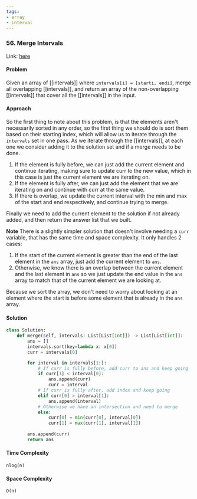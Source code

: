 ```yaml
---
tags:
- array
- interval
---
```


### 56. Merge Intervals

Link: [here](https://leetcode.com/problems/merge-intervals/description/)

#### Problem
Given an array of [[intervals]] where `intervals[i] = [starti, endi]`, merge all overlapping [[intervals]], and return an array of the non-overlapping [[intervals]] that cover all the [[intervals]] in the input.

#### Approach
So the first thing to note about this problem, is that the elements aren't necessarily sorted in any order, so the first thing we should do is sort them based on their starting index, which will allow us to iterate through the `intervals` set in one pass.
As we iterate through the [[intervals]], at each one we consider adding it to the solution set and if a merge needs to be done.
1. If the element is fully before, we can just add the current element and continue iterating, making sure to update curr to the new value, which in this case is just the current element we are iterating on.
2. If the element is fully after, we can just add the element that we are iterating on and continue with curr at the same value.
3. If there is overlap, we update the current interval with the min and max of the start and end respectively, and continue trying to merge.
   
Finally we need to add the current element to the solution if not already added, and then return the answer list that we built.

**Note**
There is a slightly simpler solution that doesn't involve needing a `curr` variable, that has the same time and space complexity. It only handles 2 cases:
1. If the start of the current element is greater than the end of the last element in the `ans` array, just add the current element to `ans`.
2. Otherwise, we know there is an overlap between the current element and the last element in `ans` so we just update the end value in the `ans` array to match that of the current element we are looking at. 
   
Because we sort the array, we don't need to worry about looking at an element where the start is before some element that is already in the `ans` array.

#### Solution
```python 
class Solution:
    def merge(self, intervals: List[List[int]]) -> List[List[int]]:
        ans = []
        intervals.sort(key=lambda x: x[0])
        curr = intervals[0]

        for interval in intervals[1:]:
            # If curr is fully before, add curr to ans and keep going
            if curr[1] < interval[0]:
                ans.append(curr) 
                curr = interval
            # If curr is fully after, add index and keep going
            elif curr[0] > interval[1]:
                ans.append(interval)
            # Otherwise we have an intersection and need to merge
            else:
                curr[0] = min(curr[0], interval[0])
                curr[1] = max(curr[1], interval[1])
        
        ans.append(curr)
        return ans
```

#### Time Complexity
`nlog(n)`

#### Space Complexity
`O(n)`

